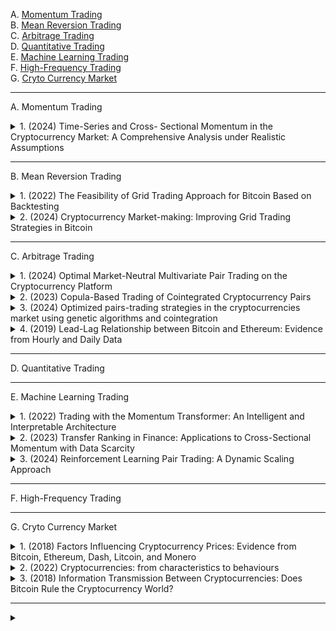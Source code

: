 A. [Momentum Trading](#A)<br>
B. [Mean Reversion Trading](#B)<br>
C. [Arbitrage Trading](#C)<br>
D. [Quantitative Trading](#D)<br>
E. [Machine Learning Trading](#E)<br>
F. [High-Frequency Trading](#F)<br>
G. [Cryto Currency Market](#G)<br>

---

<!-- #region Momentum Trading -->

<a name="A"></a>
A. Momentum Trading

<!-- #region A1 -->

<details>
<summary>1. (2024) Time-Series and Cross- Sectional Momentum in the Cryptocurrency Market: A Comprehensive Analysis under Realistic Assumptions</summary><br>

本研究針對加密貨幣市場的 **時間序列動能（Time-Series Momentum）** 和 **橫截面動能（Cross-Sectional Momentum）** 進行了全面分析，並考慮了過去研究所忽略的現實市場因素，如 **交易成本** 和 **日內價格波動**，以更準確評估動能策略的有效性。

主要發現包括：

1. **時間序列動能效應顯著**：市場回報的時間序列動能效果較強，並在上升市場表現最佳。然而，空頭部位的表現不佳，意味著該效應主要來自多頭市場。
2. **橫截面動能證據較弱**：不同加密貨幣之間的橫截面動能效果不明顯，且部分策略因高跳動風險（Jump Risk）導致重大損失或清算。
3. **傳統統計方法可能誤導結論**：在高波動市場，如加密貨幣市場，僅透過 t 檢定檢視平均報酬無法準確衡量長期獲利能力，應使用 **對數回報（Log Return）** 進行檢測。
4. **贏家效應明顯，輸家常出現反轉**：動能效應主要集中在「贏家」資產上，而「輸家」資產往往會出現反彈，導致空頭策略承受高額風險。
5. **過度反應（Overreaction）可能是主要動力**：市場中的投資者對於新聞或社交媒體訊息的過度反應，可能是驅動動能效應的主要原因，但具體影響因素尚不清楚。

整體而言，本研究指出，時間序列動能策略在加密貨幣市場具備一定的可行性，但 **高風險與市場條件變化使得動能策略的長期穩健性存疑**。此外，由於市場仍處於發展階段，這些結論可能在未來市場成熟時有所改變。

[[中文]](chn/[01]Time-Series_and_Cross-Sectional_Momentum.md) [[英文]](eng/[01]ssrn-4675565.pdf)
</details>

<!-- #endregion -->

<!-- #endregion -->

---

<!-- #region Mean Reversion Trading -->

<a name="B"></a>
B. Mean Reversion Trading

<!-- #region B1 -->

<details>
<summary>1. (2022) The Feasibility of Grid Trading Approach for Bitcoin Based on Backtesting</summary><br>

當前，以比特幣為代表的加密貨幣吸引了投資者的廣泛關注。比特幣的本質與法定貨幣或傳統金融資產不同，其高波動性導致比特幣交易市場存在較大的潛在金融風險。因此，研究比特幣市場的波動性具有重要的現實意義。本研究探討了網格交易策略在高波動性市場（如比特幣市場）中的可行性與有效性。  

基於對比特幣從**2019年7月至2021年7月**的日交易數據進行分析，研究結果表明，網格交易策略在比特幣交易市場是可行的。在此基礎上，本研究進一步探討了**初始倉位價格、網格價格上限、網格價格下限、上層網格數量、下層網格數量**等因素對比特幣網格交易收益率的影響，並基於回測方法進行驗證。研究結果顯示，當初始倉位價格設為**35,000**，網格價格上限為**50,000**，網格價格下限為**6,000**，上層網格數量為**20**，下層網格數量為**1或2**時，網格交易能獲得最高的收益率。  

[[中文]](chn/[09]Grid_Trading_Approach.md) [[英文]](eng/[09]eai.18-11-2022.2327164.pdf)
</details>


<!-- #region B2 -->

<details>
<summary>2. (2024) Cryptocurrency Market-making: Improving Grid Trading Strategies in Bitcoin</summary><br>

在不斷變化的加密貨幣市場中，**網格交易策略（Grid Trading）** 已成為促進流動性和穩定性的關鍵工具。本研究分析了 **ByBit 交易所** 上現有的網格交易策略，並探討了 **機器學習模型**（如 **隨機森林**（Random Forest）和 **長短期記憶網絡**（LSTM））對於優化這些策略參數的可行性。此外，研究還引入了一種 **新的避險策略（hedging strategy）**，旨在在降低風險的同時最大化回報。  

透過 **自訂回測系統（backtesting system）** 進行測試，結果顯示：  
1. **機器學習整合未能顯著優於傳統網格交易方法**，表明在此環境下，機器學習模型的應用仍需進一步探索與改進。  
2. **新避險策略表現優於單純持有比特幣（holding Bitcoin）**，展現出較高的回報率與風險管理能力。  

本研究為進一步優化網格交易策略、改進特徵工程（feature engineering）、以及在 **即時市場（live market）** 中進行測試提供了理論基礎與實證分析。

[[中文]](chn/[10]Improving_Grid_Trading.md) [[英文]](eng/[10]Cryptocurrency%20Market-making_%20Improving%20Grid%20Trading%20Strategies%20in%20Bitcoin.pdf)
</details>

<!-- #endregion -->

<!-- #endregion -->


<!-- #endregion -->

---

<!-- #region Arbitrage Trading -->

<a name="C"></a>
C. Arbitrage Trading

<!-- #region C1 -->
<details>
<summary>1. (2024) Optimal Market-Neutral Multivariate Pair Trading on the Cryptocurrency Platform</summary><br>

本研究提出了一種創新的套利方法，用於多變量配對交易（Multivariate Pair Trading），並將其稱為最佳交易技術（Optimal Trading Technique, OTT）。該方法利用一組與加密貨幣掛鉤的法定貨幣（fiat currency bucket）來監測和同時挖掘交易機會。為了解決來自多個交易信號的數量衝突，研究設計了一種**雙目標凸優化（bi-objective convex optimization）**方法，以平衡投資者對盈利和風險的偏好。本方法包含可調整的參數，如波動懲罰（volatility penalties）和交易閾值（action thresholds），以適應不同風險承受能力的投資者。

在 2020 至 2022 年的歷史數據回測中（涵蓋牛市和熊市），OTT 方法實現了年化盈利率 15.49%，並在後疫情時期對主要加密貨幣進行的額外測試中，驗證了該模型的穩健性與有效性。與傳統的「距離方法（Distance Method, DM）」相比，OTT 方法更具優勢，因為它能夠避免持有高波動性的中間加密貨幣，並且不需要借貸來進行做空交易（shorting）。此外，該套利策略提供了一種新的交易視角，不依賴於外部市場的變化，而是通過資產之間的價差變動來獲取利潤。

然而，本研究亦強調加密貨幣投資的高風險性，市場波動劇烈且可能帶來潛在損失。因此，投資者在應用該策略時應謹慎評估風險，並充分理解市場條件對交易結果的影響。

[[中文]](chn/[06]Optimal_Market-Neutral_Multivariate_Pair.md) [[英文]](eng/[06]2405.15461v5.pdf)
</details>
<!-- #endregion -->

<!-- #region C2 -->

<details>
<summary>2. (2023) Copula-Based Trading of Cointegrated Cryptocurrency Pairs</summary><br>

**配對交易（Pairs Trading）**是一種廣為人知的**演算法交易策略**，利用兩個或多個資產之間的**歷史價格關係**，當此關係出現異常變化時，即觸發交易信號，並在價格關係回歸正常時平倉以獲取套利收益。在**去中心化的加密貨幣市場**中，配對交易策略可以帶來潛在的套利機會，主要包括**交易所間套利（Exchange-to-Exchange Arbitrage）**和**統計套利（Statistical Arbitrage）**。然而，基於交易所間套利的統計套利策略**風險較高且實施困難**，相比之下，純統計套利策略風險較低，仍然具有顯著的獲利潛力。  

[[中文]](chn/[07]Copula-Based_Trading.md) [[英文]](eng/[07]WP_wps-202301-0004.pdf)
</details>

<!-- #endregion -->

<!-- #region C3 -->

<details>
<summary>3. (2024) Optimized pairs-trading strategies in the cryptocurrencies market using genetic algorithms and cointegration</summary><br>

加密資產市場以其高度波動性和風險性而聞名。在此背景下，市場中立型策略（如配對交易策略，Pairs Trading）可能具有一定的應用價值。本文專注於應用配對交易策略，並選取**209種加密資產**（樣本期從**2021年8月1日至2024年1月31日**）進行實證研究。我們結合了**計量經濟學與機器學習技術**，以區別於現有文獻。通過**共整合檢驗**與**誤差修正模型 (ECM)**，我們篩選出**229對適用於配對交易的資產對**。

為了進一步優化策略，我們使用了**遺傳算法 (Genetic Algorithm)** 和**配對聚類 (Pair Clustering)**，測試了**四種策略**，包括標準閾值與優化閾值的比較。結果顯示，加密資產市場中存在可獲利的**共整合關係**，從而證明市場在短期內可能存在**非效率性**。即使最優策略仍然具有一定風險（**最大回撤中位數為29%**），但在回測期間，每個資產對的**年化夏普比率 (Sharpe Ratio) 平均可達1.53**。

[[中文]](chn/[08]Optimized_pairs-trading_strategies.md) [[英文]](eng/[08]WP_2024-11.pdf)
</details>

<!-- #endregion -->

<!-- #region C4 -->
<details>
<summary>4. (2019) Lead-Lag Relationship between Bitcoin and Ethereum: Evidence from Hourly and Daily Data</summary><br>

### 摘要 (*Summary*)

本研究探討了比特幣 (BTC) 與以太坊 (ETH) 之間的**領先-滯後（Lead-Lag）關係**，以識別這兩種主要加密貨幣的價格領導模式。傳統的市場信息流動研究主要集中在**現貨與期貨市場**的相互影響，而加密貨幣市場的價格傳導機制仍然缺乏深入研究。因此，本研究利用**VECM、Granger 因果檢驗、ARMA、ARDL 及小波相干性分析（Wavelet Coherence）**等多種統計方法，對 2017 年 8 月至 2018 年 9 月期間的**小時與每日數據**進行分析。

主要研究結果顯示：
1. **比特幣與以太坊之間存在雙向因果關係**，表明兩者在價格變動上互相影響，沒有明顯的單一價格領導者。
2. **價格發現過程的有效性較高**，使得日內交易者難以利用 BTC 和 ETH 之間的價格變動來獲取套利機會。
3. **加密貨幣市場內部的價格聯動性明顯**，進一步證實這些資產之間的市場互動關係。

本研究為加密貨幣市場的信息流動與價格形成機制提供了實證證據，對於市場參與者、投資者及監管機構而言，理解這種雙向影響關係有助於優化投資決策並提升市場監管效能。

[[中文]](chn/[37]Lead-Lag_BTC_ETH.md) [[英文]](eng/[37]RIBAFLLRG1.pdf)
</details>
<!-- #endregion -->


<!-- #endregion -->

---

<!-- #region Quantitative Trading -->

<a name="D"></a>
D. Quantitative Trading


<!-- #endregion -->

---

<!-- #region Machine Learning Trading -->

<a name="E"></a>
E. Machine Learning Trading

<!-- #region E1 -->

<details>
<summary>1. (2022) Trading with the Momentum Transformer: An Intelligent and Interpretable Architecture</summary><br>

本研究提出了一種基於注意力機制的深度學習架構——**Momentum Transformer**，用於時間序列動量交易策略。我們的方法結合了 Transformer 的全局時間依賴性學習能力與 LSTM（Long Short-Term Memory）的局部模式識別能力，以提升交易決策的準確性和穩健性。 

相較於傳統的 LSTM 架構與基準動量策略，Momentum Transformer 顯示出顯著的性能提升，尤其在市場環境變化（regime change）期間仍能保持卓越表現。該模型透過多頭注意力機制（Multi-Head Attention）學習市場在不同時間尺度上的模式變化，並利用可解釋性網絡（Variable Selection Network, VSN）識別最重要的市場特徵。回測結果表明，Momentum Transformer 在 1995–2020 年期間的風險調整後收益（夏普比率）相較於 LSTM 提升 50%，而在 2015–2020 年市場非平穩時期的提升幅度更達 109%。此外，在 SARS-CoV-2（COVID-19）市場崩盤期間，Momentum Transformer 能夠迅速適應市場轉折，捕捉新趨勢，展現出優異的市場適應能力。

透過引入變化點檢測（Change Point Detection, CPD）模組，我們進一步提升了 Momentum Transformer 的表現，使其在市場 regime 轉變時更加靈活。同時，我們發現 Momentum Transformer 對交易成本較不敏感，即便在較高的交易成本環境下仍能保持穩定的回報表現。

總結而言，Momentum Transformer 透過結合深度學習技術與可解釋性機制，提供了一種更智能、更穩健的動量交易策略，並在市場極端環境下保持競爭力。我們的研究為量化金融中的深度學習應用提供了新的視角，未來可進一步擴展至股票市場、跨資產交易及其他因子驅動的投資策略。

[[中文]](chn/[02]Momentum_Transformer.md) [[英文]](eng/[02]2112.08534v3.pdf)
</details>

<!-- #endregion -->

<!-- #region E2 -->

<details>
<summary>2. (2023) Transfer Ranking in Finance: Applications to Cross-Sectional Momentum with Data Scarcity</summary><br>

現代跨橫斷面交易策略中，結合了**深度學習 (Deep Learning, DL)** 的先進神經網絡模型在歷史數據充足的成熟資產上能夠超越傳統方法。然而，當應用於交易數據有限的標的時，這些模型容易**過擬合 (overfitting)**，導致績效下降。

本研究提出了一種新方法——**Fused Encoder Networks (FEN)**，這是一種混合的參數共享**遷移學習排名模型 (Transfer Ranking Model)**。該模型利用 **編碼器-注意力模塊 (encoder-attention module)** 來融合從大數據集（源數據）中提取的信息，以及針對目標數據集的專用模塊，以提升模型的**泛化能力 (generalizability)**。

**方法與創新**：  
- 採用 **自注意力機制 (self-attention mechanism)**，允許模型在訓練和推理過程中考慮不同資產間的相互作用。
- 透過混合學習策略，在源數據集（例如外匯數據）上訓練部分模型，並與針對目標數據（例如加密貨幣）訓練的模組相結合，從而降低過擬合風險。

**實驗與結果**：  
- 研究將 FEN 應用於 **前十大加密貨幣的動能交易策略**（基於市值排名），並與現有最先進的基準方法進行比較。  
- 在大多數評估指標上，FEN **優於其他方法**，特別是在風險調整後回報方面，如 **Sharpe Ratio** 顯著提高。  
- 即使考慮**高交易成本**（如加密貨幣市場的手續費與滑點），FEN 仍能保持優異的交易表現。  

**結論與影響**：  
FEN 有效解決了**數據稀缺環境下的金融交易建模問題**，提供了一種適用於跨市場應用的**遷移學習框架**，並為使用 **Transformer 自注意力機制** 提升金融市場的學習排序模型提供了新方向。

[[中文]](chn/[03]Transfer_Ranking_in_Finance.md) [[英文]](eng/[03]2208.09968v3.pdf)
</details>

<!-- #endregion -->

<!-- #region E3 -->

<details>
<summary>3. (2024) Reinforcement Learning Pair Trading: A Dynamic Scaling Approach</summary><br>

加密貨幣是一種基於密碼學的數字資產，其價格極端波動，全球每日交易量約達 **700 億美元**。由於市場的高波動性，使得加密貨幣交易變得極具挑戰性。本研究探討**強化學習（Reinforcement Learning, RL）**是否能夠提升加密貨幣演算法交易的決策能力，並與傳統交易方法進行比較。  

為解決此問題，我們將**強化學習與統計套利交易技術——配對交易（Pair Trading）**相結合，該技術利用統計相關資產間的價格差異進行交易。我們構建了**RL 交易環境**，並訓練 RL 代理（agent）來決定何時及如何交易加密貨幣對。我們針對強化學習開發了**新的獎勵設計（reward shaping）**及**觀察/動作空間（observation/action spaces）**，以提升交易決策的智能化程度。  

在實驗中，我們利用**BTC-GBP 和 BTC-EUR** 交易對的價格數據（時間間隔為 **1 分鐘，n = 263,520**）進行測試。結果顯示，**傳統的非 RL 配對交易技術年化利潤為 8.33%**，而**基於 RL 的配對交易技術年化利潤範圍為 9.94% 至 31.53%**，具體收益率取決於所選用的 RL 演算法。  

實驗結果表明，在**高波動市場**（如加密貨幣市場）中，RL 方法在交易決策上能顯著優於人工或傳統配對交易技術，並能夠適應市場變化，提高交易績效。

[[中文]](chn/[05]Reinforcement_Learning_Pair_Trading.md) [[英文]](eng/[05]jrfm-17-00555.pdf)
</details>

<!-- #endregion -->

<!-- #endregion -->

---

<!-- #region High-Frequency Trading -->

<a name="F"></a>
F. High-Frequency Trading


<!-- #endregion -->

---

<!-- #region Cryto Currency Market -->

<a name="G"></a>
G. Cryto Currency Market

<!-- #region G1 -->

<details>
<summary>1. (2018) Factors Influencing Cryptocurrency Prices: Evidence from Bitcoin, Ethereum, Dash, Litcoin, and Monero</summary><br>

本研究探討影響加密貨幣價格的因素，涵蓋比特幣（Bitcoin）、以太坊（Ethereum）、達世幣（Dash）、萊特幣（Litecoin）和門羅幣（Monero），使用 2010-2018 年的每週數據，並透過 **自回歸分佈式滯後模型（ARDL）** 分析短期與長期影響因素。研究結果顯示，加密貨幣價格主要受到 **市場回報率（Market Beta）、交易量（Trading Volume）、市場波動性（Volatility）與吸引力（Attractiveness，如 Google 搜尋趨勢）** 影響。此外，標準普爾 500 指數（S&P 500）對比特幣和以太坊價格在長期內具有微弱影響。短期內市場波動性對價格影響更大，而長期內吸引力成為主要決定因素。本研究為投資者與政策制定者提供了對加密貨幣市場價格決定因素的新見解。

[[中文]](chn/[35]Factors_Influencing_Cryptocurrency_Prices.md) [[英文]](eng/[35]vol2-no2-1.pdf)
</details>

<!-- #endregion -->

<!-- #region G2 -->
<details>
<summary>2. (2022) Cryptocurrencies: from characteristics to behaviours</summary><br>

隨著加密貨幣市場的快速發展，其高波動性與缺乏監管的特性使其成為高風險投資工具。本研究探討加密貨幣投資者的特徵、動機與市場行為，並分析金融機構與監管機構對加密貨幣的態度。透過問卷調查與訪談，研究發現投資者可分為兩類：一類主要投資於比特幣等主流貨幣，通常擁有較高收入、較長投資經驗，並對市場有較高信心；另一類則投資於低價替代幣（Altcoins），收入較低，投資時間較短，且獲利與滿意度相對較低。投資者主要關注低交易成本與全球支付的便利性，但也擔憂市場詐騙與監管缺失。大多數投資者認為未來監管將提升市場穩定性與信任度，但對價格影響的看法不一。此外，金融機構普遍對加密貨幣持保守態度，擔憂與非法活動的關聯，但對區塊鏈技術表現出一定興趣。本研究結論顯示，加密貨幣市場雖存在諸多風險，但投資者對其前景仍抱持高度興趣，監管政策的發展將成為影響市場走向的關鍵因素。

[[中文]](chn/[36]Cryptocurrencies_from_characteristics_to_behaviour.md) [[英文]](eng/[36]Cryptocurrencies_from_characteristics_to_behaviour.pdf)
</details>
<!-- #endregion -->

<!-- #region G3 -->
<details>
<summary>3. (2018) Information Transmission Between Cryptocurrencies: Does Bitcoin Rule the Cryptocurrency World?</summary><br>

**比特幣（Bitcoin）、萊特幣（Litecoin）、瑞波幣（Ripple）、以太坊（Ethereum）和比特幣現金（Bitcoin Cash）**之間的信息傳播，分析它們之間的方向性、強度和持續性。研究採用**向量自回歸（VAR）模型**，並計算**Geweke 反饋測度**與**廣義脈衝響應函數**。  

結果顯示，大部分信息傳播是**當日發生的（即同一天內）**，而滯後影響較少。與傳統認知不同，**比特幣並未主導信息流**，反而是其他加密貨幣（尤其是萊特幣）對比特幣的價格變動有較大的滯後影響。此外，在較新的樣本（2017-2018年）中，比特幣對市場衝擊有**過度反應**，並在次日進行修正。  

這些發現顯示，比特幣雖然在市值和交易量上具領先地位，但在信息傳播方面並不佔據主導地位。本研究對於理解加密貨幣市場的信息流動特性，以及不同貨幣之間的相互影響，具有重要意義。

[[中文]](chn/[38]Info_Transmission_Crypto.md) [[英文]](eng/[38]27_07_2018_332-1024-4-PB.pdf)
</details>
<!-- #endregion -->

<!-- #endregion -->
---

<!-- #region X0 -->
<details>
<summary></summary><br>

[[中文]](chn) [[英文]](eng)
</details>
<!-- #endregion -->
